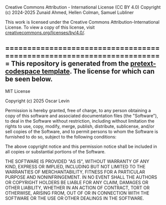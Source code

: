 
Creative Commons Attribution - International License (CC BY 4.0)
Copyright (c) 2024-2025 Zunaid Ahmed, Hellen Colman, Samuel Lubliner

This work is licensed under the Creative Commons Attribution-International License. To view a copy of this license, visit [creativecommons.org/licenses/by/4.0/](https://creativecommons.org/licenses/by/4.0/).

=======================================================================
This repository is generated from the [pretext-codespace template](https://github.com/PreTeXtBook/pretext-codespace).
The license for which can be seen below.
-----------------------------------------------------------------------
MIT License

Copyright (c) 2025 Oscar Levin

Permission is hereby granted, free of charge, to any person obtaining a copy
of this software and associated documentation files (the "Software"), to deal
in the Software without restriction, including without limitation the rights
to use, copy, modify, merge, publish, distribute, sublicense, and/or sell
copies of the Software, and to permit persons to whom the Software is
furnished to do so, subject to the following conditions:

The above copyright notice and this permission notice shall be included in all
copies or substantial portions of the Software.

THE SOFTWARE IS PROVIDED "AS IS", WITHOUT WARRANTY OF ANY KIND, EXPRESS OR
IMPLIED, INCLUDING BUT NOT LIMITED TO THE WARRANTIES OF MERCHANTABILITY,
FITNESS FOR A PARTICULAR PURPOSE AND NONINFRINGEMENT. IN NO EVENT SHALL THE
AUTHORS OR COPYRIGHT HOLDERS BE LIABLE FOR ANY CLAIM, DAMAGES OR OTHER
LIABILITY, WHETHER IN AN ACTION OF CONTRACT, TORT OR OTHERWISE, ARISING FROM,
OUT OF OR IN CONNECTION WITH THE SOFTWARE OR THE USE OR OTHER DEALINGS IN THE
SOFTWARE.


